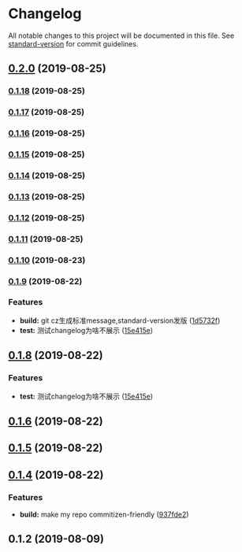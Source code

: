 # Changelog

All notable changes to this project will be documented in this file. See [standard-version](https://github.com/conventional-changelog/standard-version) for commit guidelines.

## [0.2.0](https://github.com/linwens/xueui-demo/compare/v0.1.18...v0.2.0) (2019-08-25)

### [0.1.18](https://github.com/linwens/xueui-demo/compare/v0.1.17...v0.1.18) (2019-08-25)

### [0.1.17](https://github.com/linwens/xueui-demo/compare/v0.1.16...v0.1.17) (2019-08-25)

### [0.1.16](https://github.com/linwens/xueui-demo/compare/v0.1.15...v0.1.16) (2019-08-25)

### [0.1.15](https://github.com/linwens/xueui-demo/compare/v0.1.14...v0.1.15) (2019-08-25)

### [0.1.14](https://github.com/linwens/xueui-demo/compare/v0.1.13...v0.1.14) (2019-08-25)

### [0.1.13](https://github.com/linwens/xueui-demo/compare/v0.1.12...v0.1.13) (2019-08-25)

### [0.1.12](https://github.com/linwens/xueui-demo/compare/v0.1.11...v0.1.12) (2019-08-25)

### [0.1.11](https://github.com/linwens/xueui-demo/compare/v0.1.10...v0.1.11) (2019-08-25)

### [0.1.10](https://github.com/linwens/xueui-demo/compare/v0.1.9...v0.1.10) (2019-08-23)

### [0.1.9](https://github.com/linwens/xueui-demo/compare/v0.1.6...v0.1.9) (2019-08-22)


### Features

* **build:** git cz生成标准message,standard-version发版 ([1d5732f](https://github.com/linwens/xueui-demo/commit/1d5732f))
* **test:** 测试changelog为啥不展示 ([15e415e](https://github.com/linwens/xueui-demo/commit/15e415e))

## [0.1.8](https://github.com/linwens/xueui-demo/compare/v0.1.6...v0.1.8) (2019-08-22)


### Features

* **test:** 测试changelog为啥不展示 ([15e415e](https://github.com/linwens/xueui-demo/commit/15e415e))



## [0.1.6](https://github.com/linwens/xueui-demo/compare/v0.1.5...v0.1.6) (2019-08-22)



## [0.1.5](https://github.com/linwens/xueui-demo/compare/v0.1.4...v0.1.5) (2019-08-22)



## [0.1.4](https://github.com/linwens/xueui-demo/compare/v0.1.2...v0.1.4) (2019-08-22)


### Features

* **build:** make my repo commitizen-friendly ([937fde2](https://github.com/linwens/xueui-demo/commit/937fde2))



## 0.1.2 (2019-08-09)
